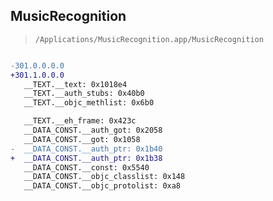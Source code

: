 ## MusicRecognition

> `/Applications/MusicRecognition.app/MusicRecognition`

```diff

-301.0.0.0.0
+301.1.0.0.0
   __TEXT.__text: 0x1018e4
   __TEXT.__auth_stubs: 0x40b0
   __TEXT.__objc_methlist: 0x6b0

   __TEXT.__eh_frame: 0x423c
   __DATA_CONST.__auth_got: 0x2058
   __DATA_CONST.__got: 0x1058
-  __DATA_CONST.__auth_ptr: 0x1b40
+  __DATA_CONST.__auth_ptr: 0x1b38
   __DATA_CONST.__const: 0x5540
   __DATA_CONST.__objc_classlist: 0x148
   __DATA_CONST.__objc_protolist: 0xa8

```
